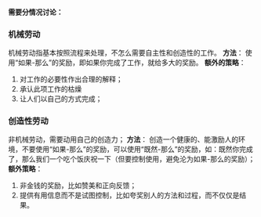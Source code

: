#### 需要分情况讨论：

### 机械劳动

机械劳动指基本按照流程来处理，不怎么需要自主性和创造性的工作。
**方法**：
使用“如果-那么”的奖励，即如果你完成了工作，就给多大的奖励。
**额外的策略**：

1. 对工作的必要性作出合理的解释；
2. 承认此项工作的枯燥
3. 让人们以自己的方式完成；

### 创造性劳动

非机械劳动，需要动用自己的创造力；
**方法**：
创造一个健康的、能激励人的环境，不要使用“如果-那么”的奖励，可以使用“既然-那么”的奖励，如：既然你完成了，那么我们一个吃个饭庆祝一下（但要控制使用，避免沦为如果-那么的奖励）；
**额外策略**：

1. 非金钱的奖励，比如赞美和正向反馈；
2. 提供有用信息而不是试图控制，比如夸奖别人的方法和过程，而不仅仅是结果。